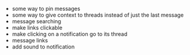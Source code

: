 - some way to pin messages
- some way to give context to threads instead of just the last message
- message searching
- make links clickable
- make clicking on a notification go to its thread
- message links
- add sound to notification
